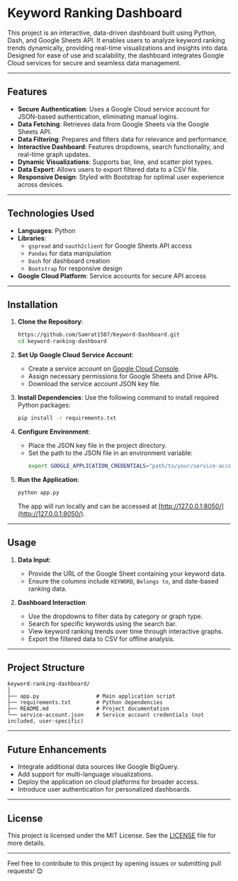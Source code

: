 # Keyword Ranking Dashboard

This project is an interactive, data-driven dashboard built using Python, Dash, and Google Sheets API. It enables users to analyze keyword ranking trends dynamically, providing real-time visualizations and insights into data. Designed for ease of use and scalability, the dashboard integrates Google Cloud services for secure and seamless data management.

---

## Features

- **Secure Authentication**: Uses a Google Cloud service account for JSON-based authentication, eliminating manual logins.
- **Data Fetching**: Retrieves data from Google Sheets via the Google Sheets API.
- **Data Filtering**: Prepares and filters data for relevance and performance.
- **Interactive Dashboard**: Features dropdowns, search functionality, and real-time graph updates.
- **Dynamic Visualizations**: Supports bar, line, and scatter plot types.
- **Data Export**: Allows users to export filtered data to a CSV file.
- **Responsive Design**: Styled with Bootstrap for optimal user experience across devices.

---

## Technologies Used

- **Languages**: Python
- **Libraries**: 
  - `gspread` and `oauth2client` for Google Sheets API access
  - `Pandas` for data manipulation
  - `Dash` for dashboard creation
  - `Bootstrap` for responsive design
- **Google Cloud Platform**: Service accounts for secure API access

---

## Installation

1. **Clone the Repository**:
   ```bash
   https://github.com/Samrat1507/Keyword-Dashboard.git
   cd keyword-ranking-dashboard
   ```

2. **Set Up Google Cloud Service Account**:
   - Create a service account on [Google Cloud Console](https://console.cloud.google.com/).
   - Assign necessary permissions for Google Sheets and Drive APIs.
   - Download the service account JSON key file.

3. **Install Dependencies**:
   Use the following command to install required Python packages:
   ```bash
   pip install -r requirements.txt
   ```

4. **Configure Environment**:
   - Place the JSON key file in the project directory.
   - Set the path to the JSON file in an environment variable:
     ```bash
     export GOOGLE_APPLICATION_CREDENTIALS="path/to/your/service-account.json"
     ```

5. **Run the Application**:
   ```bash
   python app.py
   ```

   The app will run locally and can be accessed at [http://127.0.0.1:8050/](http://127.0.0.1:8050/).

---

## Usage

1. **Data Input**:
   - Provide the URL of the Google Sheet containing your keyword data.
   - Ensure the columns include `KEYWORD`, `Belongs to`, and date-based ranking data.

2. **Dashboard Interaction**:
   - Use the dropdowns to filter data by category or graph type.
   - Search for specific keywords using the search bar.
   - View keyword ranking trends over time through interactive graphs.
   - Export the filtered data to CSV for offline analysis.

---

## Project Structure

```
keyword-ranking-dashboard/
│
├── app.py                  # Main application script
├── requirements.txt        # Python dependencies
├── README.md               # Project documentation
└── service-account.json    # Service account credentials (not included, user-specific)
```

---

## Future Enhancements

- Integrate additional data sources like Google BigQuery.
- Add support for multi-language visualizations.
- Deploy the application on cloud platforms for broader access.
- Introduce user authentication for personalized dashboards.

---

## License

This project is licensed under the MIT License. See the [LICENSE](LICENSE) file for more details.

---


Feel free to contribute to this project by opening issues or submitting pull requests! 😊
